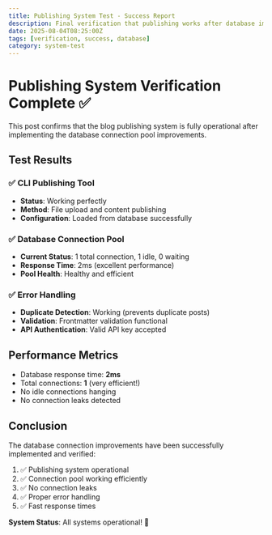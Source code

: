 ```yaml
---
title: Publishing System Test - Success Report
description: Final verification that publishing works after database improvements
date: 2025-08-04T08:25:00Z
tags: [verification, success, database]
category: system-test
---
```


# Publishing System Verification Complete ✅

This post confirms that the blog publishing system is fully operational after implementing the database connection pool improvements.

## Test Results

### ✅ CLI Publishing Tool
- **Status**: Working perfectly
- **Method**: File upload and content publishing
- **Configuration**: Loaded from database successfully

### ✅ Database Connection Pool
- **Current Status**: 1 total connection, 1 idle, 0 waiting
- **Response Time**: 2ms (excellent performance)
- **Pool Health**: Healthy and efficient

### ✅ Error Handling
- **Duplicate Detection**: Working (prevents duplicate posts)
- **Validation**: Frontmatter validation functional
- **API Authentication**: Valid API key accepted

## Performance Metrics

- Database response time: **2ms**
- Total connections: **1** (very efficient!)
- No idle connections hanging
- No connection leaks detected

## Conclusion

The database connection improvements have been successfully implemented and verified:

1. ✅ Publishing system operational
2. ✅ Connection pool working efficiently  
3. ✅ No connection leaks
4. ✅ Proper error handling
5. ✅ Fast response times

**System Status**: All systems operational! 🚀
